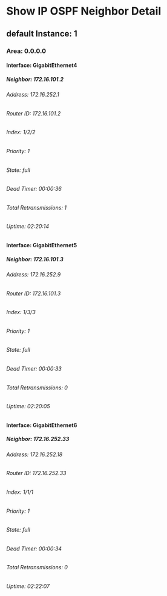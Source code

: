 

# Show IP OSPF Neighbor Detail
## default Instance: 1
### Area: 0.0.0.0</td>
#### Interface: GigabitEthernet4</td>
##### Neighbor: 172.16.101.2
###### Address: 172.16.252.1
###### Router ID: 172.16.101.2
###### Index: 1/2/2
###### Priority: 1
###### State: full
###### Dead Timer: 00:00:36
###### Total Retransmissions: 1
###### Uptime: 02:20:14
#### Interface: GigabitEthernet5</td>
##### Neighbor: 172.16.101.3
###### Address: 172.16.252.9
###### Router ID: 172.16.101.3
###### Index: 1/3/3
###### Priority: 1
###### State: full
###### Dead Timer: 00:00:33
###### Total Retransmissions: 0
###### Uptime: 02:20:05
#### Interface: GigabitEthernet6</td>
##### Neighbor: 172.16.252.33
###### Address: 172.16.252.18
###### Router ID: 172.16.252.33
###### Index: 1/1/1
###### Priority: 1
###### State: full
###### Dead Timer: 00:00:34
###### Total Retransmissions: 0
###### Uptime: 02:22:07
